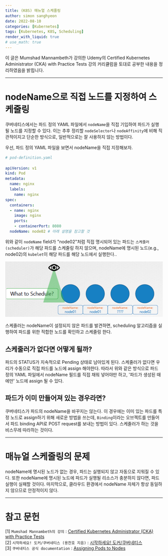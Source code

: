 ```yaml
---
title: (K8S) 매뉴얼 스케줄링
author: simon sanghyeon
date: 2022-08-10
categories: [Kubernetes]
tags: [Kubernetes, K8S, Scheduling]
render_with_liquid: true
# use_math: true
---
```

이 글은 Mumshad Mannambeth가 강의한 Udemy의 Certified Kubernetes Administrator (CKA) with Practice Tests 강의 커리큘럼을 토대로 공부한 내용을 정리하였음을 밝힙니다.

---

# nodeName으로 직접 노드를 지정하여 스케줄링
쿠버네티스에서는 파드 정의 YAML 파일에서 `nodeName`을 직접 기입하여 파드가 실행될 노드를 지정할 수 있다.
이는 추후 정리할 `nodeSelector`나 `nodeAffinity`에 비해 직관적이지고 단순한 방식으로, 일반적으로는 잘 사용하지 않는 방법이다.

우선, 파드 정의 YAML 파일을 보면서 nodeName을 직접 지정해보자.

```yaml
# pod-definition.yaml

apiVersion: v1
kind: Pod
metadata:
  name: nginx
  labels:
    name: nginx
spec:
  containers:
  - name: nginx
    image: nginx
    ports:
    - containerPort: 8080
  nodeName: node02 # 아래 설명을 참고할 것
```

위와 같이 `nodeName` field가 "node02"처럼 직접 명시되어 있는 파드는 `스케줄러(scheduler)`가 해당 파드를 스케줄링 하지 않으며, nodeName에 명시된 노드(e.g., node02)의 `kubelet`이 해당 파드를 해당 노드에서 실행한다..

![fig01](/assets/img/2022-08-10-K8S_Scheduling-manual/fig01.png)

스케줄러는 nodeName이 설정되지 않은 파드를 발견하면, scheduling 알고리즘을 실행하여 파드를 위한 적합한 노드를 확인하고 스케줄링 한다.

## 스케줄러가 없다면 어떻게 될까?
파드의 STATUS가 지속적으로 Pending 상태로 남아있게 된다. 스케줄러가 없다면 우리가 수동으로 직접 파드를 노드에 assign 해야한다. 따라서 위와 같은 방식으로 파드 정의 YAML 파일에서 nodeName 필드를 직접 채워 넣어야만 하고, '파드가 생성된 때에만' 노드에 assign 될 수 있다.

## 파드가 이미 만들어져 있는 경우라면?
쿠버네티스가 파드의 nodeName을 바꾸지는 않는다. 이 경우에는 이미 있는 파드를 특정 노드로 assign하기 위해 새로운 방법을 쓰는데, `Binding`이라는 오브젝트를 만들어서 파드 binding API로 POST request를 보내는 방법이 있다. 스케줄러가 하는 것을 비스무레 따라하는 것이다.

---

# 매뉴얼 스케줄링의 문제
nodeName에 명시된 노드가 없는 경우, 파드는 실행되지 않고 자동으로 지워질 수 있다. 또한 nodeName에 명시된 노드에 파드가 실행될 리소스가 충분하지 않다면, 파드 실행이 실패할 것이다. 마지막으로, 클라우드 환경에서 nodeName 자체가 항상 동일하지 않으므로 안정적이지 않다.

---

# 참고 문헌

[1] `Mumshad Mannambeth의 강의` : [Certified Kubernetes Administrator (CKA) with Practice Tests](https://www.udemy.com/course/certified-kubernetes-administrator-with-practice-tests/)<br>
[2] `시작하세요! 도커/쿠버네티스 (용찬호 지음)` : [시작하세요! 도커/쿠버네티스](http://www.yes24.com/Product/Goods/84927385)<br>
[3] `쿠버네티스 공식 documentation` : [Assigning Pods to Nodes](https://kubernetes.io/docs/concepts/scheduling-eviction/assign-pod-node/#nodename)
